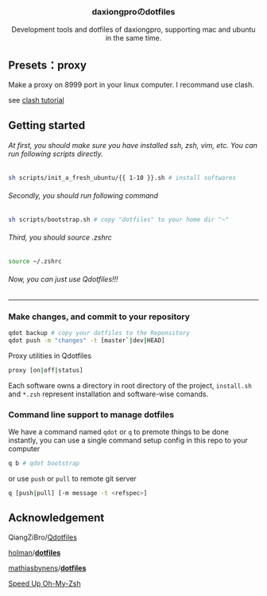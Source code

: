<p align="center">
  <h3 align="center">daxiongproのdotfiles</h3>
  <p align="center">
   Development tools and dotfiles of daxiongpro, supporting mac and ubuntu in the same time.
  </br>
    <!-- a href="README_zh.md">ZH</a>|<a href="README.md">EN</a -->
  </p>
</p>

## Presets：proxy

Make a proxy on 8999 port in your linux computer. I recommand use clash.

see [clash tutorial](docs/clash.md)

## Getting started

###### At first, you should make sure you have installed ssh, zsh, vim, etc. You can run following scripts directly.

```bash
sh scripts/init_a_fresh_ubuntu/{{ 1-10 }}.sh # install softwares
```

###### Secondly, you should run following command

```bash
sh scripts/bootstrap.sh # copy "dotfiles" to your home dir "~"
```

###### Third, you should source .zshrc

```bash
source ~/.zshrc
```

###### Now, you can just use Qdotfiles!!!

---

### Make changes, and commit to your repository

```bash
qdot backup # copy your dotfiles to the Reponsitory
qdot push -m "changes" -t [master`|dev|HEAD]
```

Proxy utilities in Qdotfiles

```bash
proxy [on|off|status]
```

Each software owns a directory in root directory of the project, `install.sh` and `*.zsh` represent installation and software-wise comands.

### Command line support to manage dotfiles

We have a command named `qdot` or `q` to premote things to be done instantly, you can use a single command setup config in this repo to your computer

```bash
q b # qdot bootstrap
```

or use  `push`  or  `pull`  to remote git server

```bash
q [push|pull] [-m message -t <refspec>]
```

## Acknowledgement

QiangZiBro/[Qdotfiles](https://github.com/QiangZiBro/Qdotfiles)

[holman](https://github.com/holman)/**[dotfiles](https://github.com/holman/dotfiles)**

[mathiasbynens](https://github.com/mathiasbynens)/**[dotfiles](https://github.com/mathiasbynens/dotfiles)**

[Speed Up Oh-My-Zsh](https://bennycwong.github.io/post/speeding-up-oh-my-zsh/)
